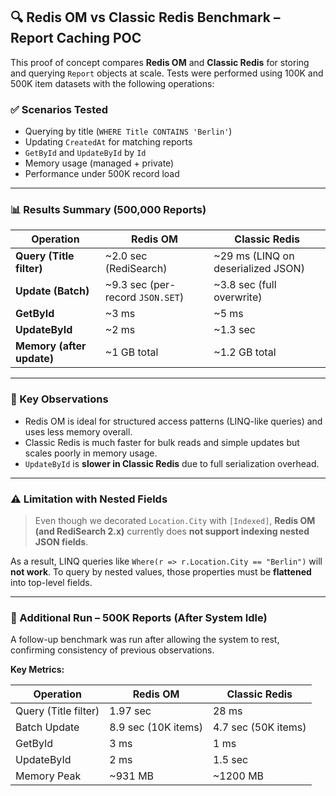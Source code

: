 ## 🔍 Redis OM vs Classic Redis Benchmark – Report Caching POC

This proof of concept compares **Redis OM** and **Classic Redis** for storing and querying `Report` objects at scale. Tests were performed using 100K and 500K item datasets with the following operations:

### ✅ Scenarios Tested

* Querying by title (`WHERE Title CONTAINS 'Berlin'`)
* Updating `CreatedAt` for matching reports
* `GetById` and `UpdateById` by `Id`
* Memory usage (managed + private)
* Performance under 500K record load

---

### 📊 Results Summary (500,000 Reports)

| Operation                 | Redis OM                          | Classic Redis                       |
| ------------------------- | --------------------------------- | ----------------------------------- |
| **Query (Title filter)**  | \~2.0 sec (RediSearch)            | \~29 ms (LINQ on deserialized JSON) |
| **Update (Batch)**        | \~9.3 sec (per-record `JSON.SET`) | \~3.8 sec (full overwrite)          |
| **GetById**               | \~3 ms                            | \~5 ms                              |
| **UpdateById**            | \~2 ms                            | \~1.3 sec                           |
| **Memory (after update)** | \~1 GB total                      | \~1.2 GB total                      |

---

### 🧠 Key Observations

* Redis OM is ideal for structured access patterns (LINQ-like queries) and uses less memory overall.
* Classic Redis is much faster for bulk reads and simple updates but scales poorly in memory usage.
* `UpdateById` is **slower in Classic Redis** due to full serialization overhead.

---

### ⚠️ Limitation with Nested Fields

> Even though we decorated `Location.City` with `[Indexed]`, **Redis OM (and RediSearch 2.x)** currently does **not support indexing nested JSON fields**.

As a result, LINQ queries like `Where(r => r.Location.City == "Berlin")` will **not work**.
To query by nested values, those properties must be **flattened** into top-level fields.

---


### 🧪 Additional Run – 500K Reports (After System Idle)

A follow-up benchmark was run after allowing the system to rest, confirming consistency of previous observations.

**Key Metrics:**

| Operation            | Redis OM            | Classic Redis       |
| -------------------- | ------------------- | ------------------- |
| Query (Title filter) | 1.97 sec            | 28 ms               |
| Batch Update         | 8.9 sec (10K items) | 4.7 sec (50K items) |
| GetById              | 3 ms                | 1 ms                |
| UpdateById           | 2 ms                | 1.5 sec             |
| Memory Peak          | \~931 MB            | \~1200 MB           |

